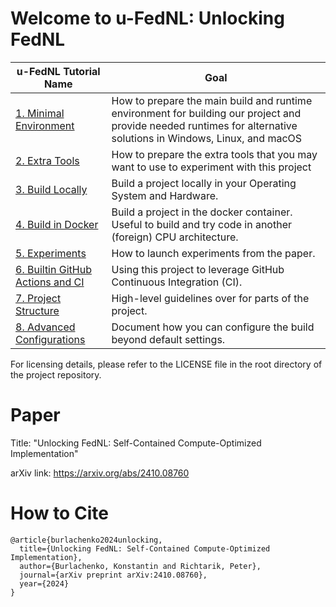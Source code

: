 # Welcome to u-FedNL: Unlocking FedNL


| u-FedNL Tutorial Name                                                    | Goal                                                                                                                                                                                |
|--------------------------------------------------------------------------|-------------------------------------------------------------------------------------------------------------------------------------------------------------------------------------|
| [1. Minimal Environment](./README_1_MIN_TOOLS.md)                        | How to prepare the main build and runtime environment for building our project and provide needed runtimes for alternative solutions in Windows, Linux, and macOS                   |
| [2. Extra Tools](./README_2_EXTRA_TOOLS.md)                              | How to prepare the extra tools that you may want to use to experiment with this project                                                                                             | 
| [3. Build Locally](./README_3_BUILD_LOCALLY.md)                          | Build a project locally in your Operating System and Hardware.                                                                                                                      |
| [4. Build in Docker](./README_4_BUILD_IN_DOCKER.md)                      | Build a project in the docker container. Useful to build and try code in another (foreign) CPU architecture.                                                                        | 
| [5. Experiments](./README_5_EXPERIMENTS.md)                              | How to launch experiments from the paper.                                                                                                                                           | 
| [6. Builtin GitHub Actions and CI](./README_6_BUILTIN_GITHUB_ACTIONS.md) | Using this project to leverage GitHub Continuous Integration (CI).                                                                                                                  | 
| [7. Project Structure](./README_7_PROJECT_STRUCTURE.md)                  | High-level guidelines over for parts of the project.                                                                                                                                | 
| [8. Advanced Configurations](./README_8_ADVANCED_CONFIGURATIONS.md)      | Document how you can configure the build beyond default settings.                                                                                                                   | 

For licensing details, please refer to the LICENSE file in the root directory of the project repository.

# Paper

Title: "Unlocking FedNL: Self-Contained Compute-Optimized Implementation"

arXiv link: https://arxiv.org/abs/2410.08760


# How to Cite

```
@article{burlachenko2024unlocking,
  title={Unlocking FedNL: Self-Contained Compute-Optimized Implementation},
  author={Burlachenko, Konstantin and Richtarik, Peter},
  journal={arXiv preprint arXiv:2410.08760},
  year={2024}
}
```
